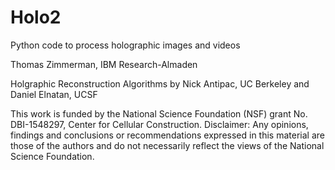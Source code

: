 # Holo2
Python code to process holographic images and videos

Thomas Zimmerman, IBM Research-Almaden

Holgraphic Reconstruction Algorithms by Nick Antipac, UC Berkeley and  Daniel Elnatan, UCSF

This work is funded by the National Science Foundation (NSF) grant No. DBI-1548297, Center for Cellular Construction.
Disclaimer:  Any opinions, findings and conclusions or recommendations expressed in this material are those of the authors and do not necessarily reflect the views of the National Science Foundation. 

